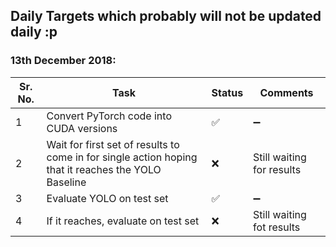 ## Daily Targets which probably will not be updated daily :p ##

### 13th December 2018:

| Sr. No. | Task | Status | Comments |
| ------- | ---- | ------ | -------- |
| 1 | Convert PyTorch code into CUDA versions | :white_check_mark: | :heavy_minus_sign: |
| 2 | Wait for first set of results to come in for single action hoping that it reaches the YOLO Baseline | :x: | Still waiting for results |
| 3 | Evaluate YOLO on test set | :white_check_mark: | :heavy_minus_sign: |
| 4 | If it reaches, evaluate on test set | :x: | Still waiting fot results |
                    

